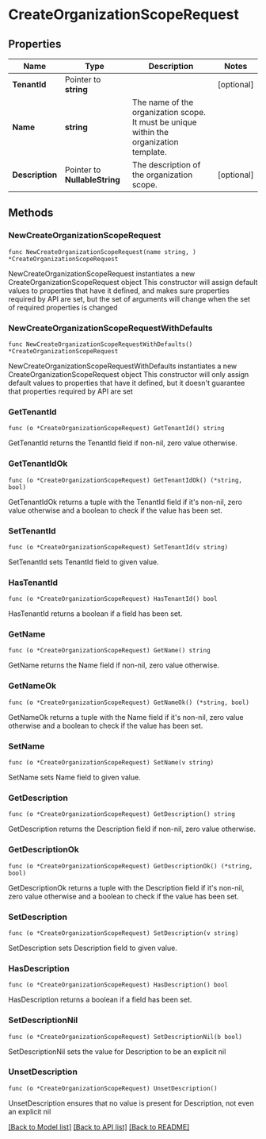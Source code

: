 # CreateOrganizationScopeRequest

## Properties

Name | Type | Description | Notes
------------ | ------------- | ------------- | -------------
**TenantId** | Pointer to **string** |  | [optional] 
**Name** | **string** | The name of the organization scope. It must be unique within the organization template. | 
**Description** | Pointer to **NullableString** | The description of the organization scope. | [optional] 

## Methods

### NewCreateOrganizationScopeRequest

`func NewCreateOrganizationScopeRequest(name string, ) *CreateOrganizationScopeRequest`

NewCreateOrganizationScopeRequest instantiates a new CreateOrganizationScopeRequest object
This constructor will assign default values to properties that have it defined,
and makes sure properties required by API are set, but the set of arguments
will change when the set of required properties is changed

### NewCreateOrganizationScopeRequestWithDefaults

`func NewCreateOrganizationScopeRequestWithDefaults() *CreateOrganizationScopeRequest`

NewCreateOrganizationScopeRequestWithDefaults instantiates a new CreateOrganizationScopeRequest object
This constructor will only assign default values to properties that have it defined,
but it doesn't guarantee that properties required by API are set

### GetTenantId

`func (o *CreateOrganizationScopeRequest) GetTenantId() string`

GetTenantId returns the TenantId field if non-nil, zero value otherwise.

### GetTenantIdOk

`func (o *CreateOrganizationScopeRequest) GetTenantIdOk() (*string, bool)`

GetTenantIdOk returns a tuple with the TenantId field if it's non-nil, zero value otherwise
and a boolean to check if the value has been set.

### SetTenantId

`func (o *CreateOrganizationScopeRequest) SetTenantId(v string)`

SetTenantId sets TenantId field to given value.

### HasTenantId

`func (o *CreateOrganizationScopeRequest) HasTenantId() bool`

HasTenantId returns a boolean if a field has been set.

### GetName

`func (o *CreateOrganizationScopeRequest) GetName() string`

GetName returns the Name field if non-nil, zero value otherwise.

### GetNameOk

`func (o *CreateOrganizationScopeRequest) GetNameOk() (*string, bool)`

GetNameOk returns a tuple with the Name field if it's non-nil, zero value otherwise
and a boolean to check if the value has been set.

### SetName

`func (o *CreateOrganizationScopeRequest) SetName(v string)`

SetName sets Name field to given value.


### GetDescription

`func (o *CreateOrganizationScopeRequest) GetDescription() string`

GetDescription returns the Description field if non-nil, zero value otherwise.

### GetDescriptionOk

`func (o *CreateOrganizationScopeRequest) GetDescriptionOk() (*string, bool)`

GetDescriptionOk returns a tuple with the Description field if it's non-nil, zero value otherwise
and a boolean to check if the value has been set.

### SetDescription

`func (o *CreateOrganizationScopeRequest) SetDescription(v string)`

SetDescription sets Description field to given value.

### HasDescription

`func (o *CreateOrganizationScopeRequest) HasDescription() bool`

HasDescription returns a boolean if a field has been set.

### SetDescriptionNil

`func (o *CreateOrganizationScopeRequest) SetDescriptionNil(b bool)`

 SetDescriptionNil sets the value for Description to be an explicit nil

### UnsetDescription
`func (o *CreateOrganizationScopeRequest) UnsetDescription()`

UnsetDescription ensures that no value is present for Description, not even an explicit nil

[[Back to Model list]](../README.md#documentation-for-models) [[Back to API list]](../README.md#documentation-for-api-endpoints) [[Back to README]](../README.md)


